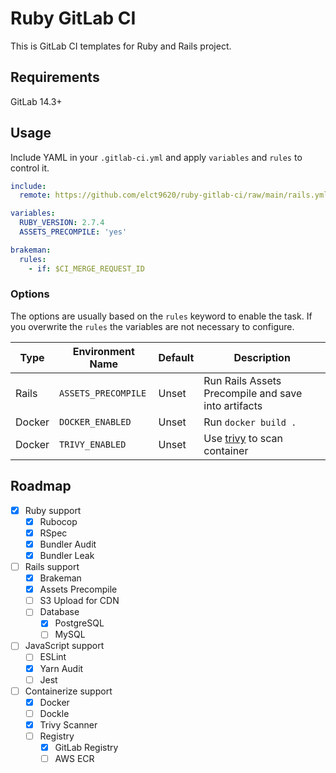 Ruby GitLab CI
===

This is GitLab CI templates for Ruby and Rails project.

## Requirements

GitLab 14.3+

## Usage

Include YAML in your `.gitlab-ci.yml` and apply `variables` and `rules` to control it.

```yaml
include:
  remote: https://github.com/elct9620/ruby-gitlab-ci/raw/main/rails.yml

variables:
  RUBY_VERSION: 2.7.4
  ASSETS_PRECOMPILE: 'yes'

brakeman:
  rules:
    - if: $CI_MERGE_REQUEST_ID
```

### Options

The options are usually based on the `rules` keyword to enable the task. If you overwrite the `rules` the variables are not necessary to configure.

| Type   | Environment Name    | Default | Description                                                          |
|--------|---------------------|---------|----------------------------------------------------------------------|
| Rails  | `ASSETS_PRECOMPILE` | Unset   | Run Rails Assets Precompile and save into artifacts                  |
| Docker | `DOCKER_ENABLED`    | Unset   | Run `docker build .`                                                 |
| Docker | `TRIVY_ENABLED`     | Unset   | Use [trivy](https://github.com/aquasecurity/trivy) to scan container |

## Roadmap

* [x] Ruby support
  * [x] Rubocop
  * [x] RSpec
  * [x] Bundler Audit
  * [x] Bundler Leak
* [ ] Rails support
  * [x] Brakeman
  * [x] Assets Precompile
  * [ ] S3 Upload for CDN
  * [ ] Database
    * [x] PostgreSQL
    * [ ] MySQL
* [ ] JavaScript support
  * [ ] ESLint
  * [x] Yarn Audit
  * [ ] Jest
* [ ] Containerize support
  * [x] Docker
  * [ ] Dockle
  * [x] Trivy Scanner
  * [ ] Registry
    * [x] GitLab Registry
    * [ ] AWS ECR
